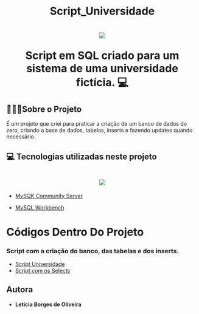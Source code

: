 <h1 align="center">Script_Universidade</h1>

<h1 align="center">
    <img src="LogoSample_ByTailorBrands.jpg">
    <p>Script em SQL criado para um sistema de uma  universidade fictícia. 💻</p>
</h1>

## 👩🏽‍💻Sobre o Projeto
É um projeto que criei para praticar a criação de um banco de dados do zero, criando a base de dados, tabelas, inserts e fazendo updates quando necessário.

## 💻 Tecnologias utilizadas neste projeto 
<h1 align="center">
    <img src="logo-mysql-170x115.png">
</h1>

- [MySQK Community Server](https://dev.mysql.com/downloads/installer/)

- [MySQL Workbench](https://dev.mysql.com/downloads/workbench/)

<h1>Códigos Dentro Do Projeto</h1>

### Script com a criação do banco, das tabelas e dos inserts.
- [Script Universidade](ScriptUniversidade.sql)
- [Script com os Selects](SelectsUniversidade.sql)



## Autora
* **Letícia Borges de Oliveira**






